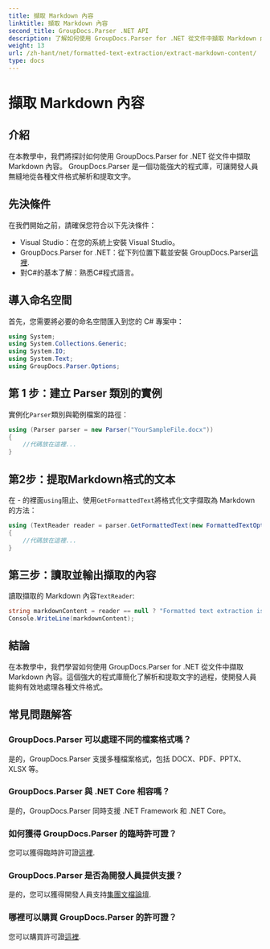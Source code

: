 ```yaml
---
title: 擷取 Markdown 內容
linktitle: 擷取 Markdown 內容
second_title: GroupDocs.Parser .NET API
description: 了解如何使用 GroupDocs.Parser for .NET 從文件中擷取 Markdown 內容。本教程提供了無縫文字擷取的逐步說明。
weight: 13
url: /zh-hant/net/formatted-text-extraction/extract-markdown-content/
type: docs
---
```

# 擷取 Markdown 內容

## 介紹
在本教學中，我們將探討如何使用 GroupDocs.Parser for .NET 從文件中擷取 Markdown 內容。 GroupDocs.Parser 是一個功能強大的程式庫，可讓開發人員無縫地從各種文件格式解析和提取文字。
## 先決條件
在我們開始之前，請確保您符合以下先決條件：
- Visual Studio：在您的系統上安裝 Visual Studio。
-  GroupDocs.Parser for .NET：從下列位置下載並安裝 GroupDocs.Parser[這裡](https://releases.groupdocs.com/parser/net/).
- 對C#的基本了解：熟悉C#程式語言。

## 導入命名空間
首先，您需要將必要的命名空間匯入到您的 C# 專案中：
```csharp
using System;
using System.Collections.Generic;
using System.IO;
using System.Text;
using GroupDocs.Parser.Options;
```
## 第 1 步：建立 Parser 類別的實例
實例化`Parser`類別與範例檔案的路徑：
```csharp
using (Parser parser = new Parser("YourSampleFile.docx"))
{
    //代碼放在這裡...
}
```
## 第2步：提取Markdown格式的文本
在 - 的裡面`using`阻止、使用`GetFormattedText`將格式化文字擷取為 Markdown 的方法：
```csharp
using (TextReader reader = parser.GetFormattedText(new FormattedTextOptions(FormattedTextMode.Markdown)))
{
    //代碼放在這裡...
}
```
## 第三步：讀取並輸出擷取的內容
讀取擷取的 Markdown 內容`TextReader`:
```csharp
string markdownContent = reader == null ? "Formatted text extraction isn't supported" : reader.ReadToEnd();
Console.WriteLine(markdownContent);
```

## 結論
在本教學中，我們學習如何使用 GroupDocs.Parser for .NET 從文件中擷取 Markdown 內容。這個強大的程式庫簡化了解析和提取文字的過程，使開發人員能夠有效地處理各種文件格式。
## 常見問題解答
### GroupDocs.Parser 可以處理不同的檔案格式嗎？
是的，GroupDocs.Parser 支援多種檔案格式，包括 DOCX、PDF、PPTX、XLSX 等。
### GroupDocs.Parser 與 .NET Core 相容嗎？
是的，GroupDocs.Parser 同時支援 .NET Framework 和 .NET Core。
### 如何獲得 GroupDocs.Parser 的臨時許可證？
您可以獲得臨時許可證[這裡](https://purchase.groupdocs.com/temporary-license/).
### GroupDocs.Parser 是否為開發人員提供支援？
是的，您可以獲得開發人員支持[集團文檔論壇](https://forum.groupdocs.com/c/parser/17).
### 哪裡可以購買 GroupDocs.Parser 的許可證？
您可以購買許可證[這裡](https://purchase.groupdocs.com/buy).